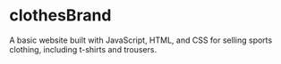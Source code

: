 # clothesBrand
A basic website built with JavaScript, HTML, and CSS for selling sports clothing, including t-shirts and trousers.
